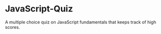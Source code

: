 # JavaScript-Quiz
A multiple choice quiz on JavaScript fundamentals that keeps track of high scores.
